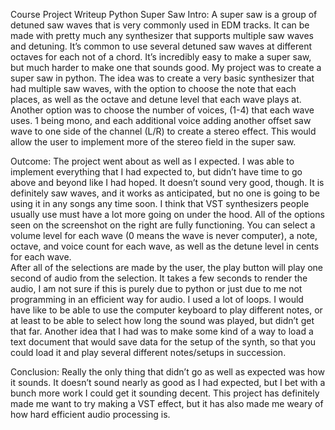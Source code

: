 Course Project Writeup
Python Super Saw
Intro:
A super saw is a group of detuned saw waves that is very commonly used in EDM tracks.  It can be made with pretty much any synthesizer that supports multiple saw waves and detuning.  It’s common to use several detuned saw waves at different octaves for each not of a chord.  It’s incredibly easy to make a super saw, but much harder to make one that sounds good.
My project was to create a super saw in python.  The idea was to create a very basic synthesizer that had multiple saw waves, with the option to choose the note that each places, as well as the octave and detune level that each wave plays at.  Another option was to choose the number of voices, (1-4) that each wave uses.  1 being mono, and each additional voice adding another offset saw wave to one side of the channel (L/R) to create a stereo effect.  This would allow the user to implement more of the stereo field in the super saw.

Outcome:
The project went about as well as I expected.  I was able to implement everything that I had expected to, but didn’t have time to go above and beyond like I had hoped.  It doesn’t sound very good, though.  It is definitely saw waves, and it works as anticipated, but no one is going to be using it in any songs any time soon.  I think that VST synthesizers people usually use must have a lot more going on under the hood.
All of the options seen on the screenshot on the right are fully functioning.  You can select a volume level for each wave (0 means the wave is never computer), a note, octave, and voice count for each wave, as well as the detune level in cents for each wave.  
After all of the selections are made by the user, the play button will play one second of audio from the selection.  It takes a few seconds to render the audio, I am not sure if this is purely due to python or just due to me not programming in an efficient way for audio.  I used a lot of loops.
I would have like to be able to use the computer keyboard to play different notes, or at least to be able to select how long the sound was played, but didn’t get that far.  Another idea that I had was to make some kind of a way to load a text document that would save data for the setup of the synth, so that you could load it and play several different notes/setups in succession. 

Conclusion:
Really the only thing that didn’t go as well as expected was how it sounds.  It doesn’t sound nearly as good as I had expected, but I bet with a bunch more work I could get it sounding decent.  This project has definitely made me want to try making a VST effect, but it has also made me weary of how hard efficient audio processing is.
